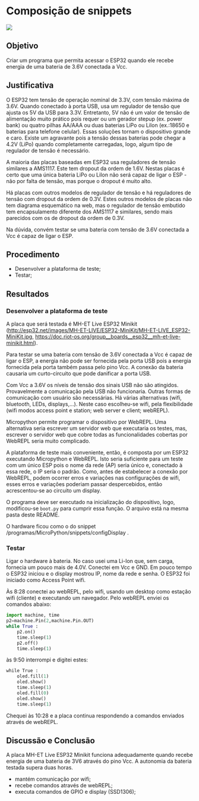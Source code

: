# Composição de snippets

![](teste.gif)

## Objetivo

Criar um programa que permita acessar o ESP32 quando ele recebe energia de uma bateria de 3.6V conectada a Vcc.

## Justificativa

O ESP32 tem tensão de operação nominal de 3.3V, com tensão máxima de 3.6V. Quando conectado à porta USB, usa um regulador de tensão que ajusta os 5V da USB para 3.3V. Entretanto, 5V não é um valor de tensão de alimentação muito prático pois requer ou um gerador stepup (ex. power bank) ou quatro pilhas AA/AAA ou duas baterias LiPo ou LiIon (ex.:18650 e baterias para telefone celular). Essas soluções tornam o dispositivo grande e caro. Existe um agravante pois a tensão dessas baterias pode chegar a 4.2V (LiPo) quando completamente carregadas, logo, algum tipo de regulador de tensão é necessário.

A maioria das placas baseadas em ESP32 usa reguladores de tensão similares a AMS1117. Este tem dropout da ordem de 1.6V. Nestas placas é certo que uma única bateria LiPo ou LiIon não será capaz de ligar o ESP - não por falta de tensão, mas porque o dropout é muito alto.

Há placas com outros modelos de regulador de tensão e há reguladores de tensão com dropout da ordem de 0.3V. Estes outros modelos de placas não tem diagrama esquemático na web, mas o regulador de tensão embutido tem encapsulamento diferente dos AMS1117 e similares, sendo mais parecidos com os de dropout da ordem de 0.3V.

Na dúvida, convém testar se uma bateria com tensão de 3.6V conectada a Vcc é capaz de ligar o ESP. 

## Procedimento

- Desenvolver a plataforma de teste;
- Testar;

## Resultados

### Desenvolver a plataforma de teste

A placa que será testada é MH-ET Live ESP32 Minikit (http://esp32.net/images/MH-ET-LIVE/ESP32-MiniKit/MH-ET-LIVE_ESP32-MiniKit.jpg, https://doc.riot-os.org/group__boards__esp32__mh-et-live-minikit.html).

Para testar se uma bateria com tensão de 3.6V conectada a Vcc é capaz de ligar o ESP, a energia não pode ser fornecida pela porta USB pois a energia fornecida pela porta também passa pelo pino Vcc. A conexão da bateria causaria um curto-circuito que pode danificar a porta USB.

Com Vcc a 3.6V os níveis de tensão dos sinais USB não são atingidos. Provavelmente a comunicação pela USB não funcionaria. Outras formas de comunicação com usuário são necessárias. Há várias alternativas (wifi, bluetooth, LEDs, displays,...). Neste caso escolheu-se wifi, pela flexibilidade (wifi modos access point e station; web server e client; webREPL). 

Micropython permite programar o dispositivo por WebREPL. Uma alternativa seria escrever um servidor web que executaria os testes, mas, escrever o servidor web que cobre todas as funcionalidades cobertas por WebREPL seria muito complicado.

A plataforma de teste mais conveniente, então, é composta por um ESP32 executando Micropython e WebREPL. Isto seria suficiente para um teste com um único ESP pois o nome da rede (AP) seria único e, conectado à essa rede, o IP seria o padrão. Como, antes de estabelecer a conexão por WebREPL, podem ocorrer erros e variações nas configurações de wifi, esses erros e variações poderiam passar despercebidos, então acrescentou-se ao circuito um display.

O programa deve ser executado na inicialização do dispositivo, logo, modificou-se `boot.py` para cumprir essa função. O arquivo está na mesma pasta deste README.

O hardware ficou como o do snippet /programas/MicroPython/snippets/configDisplay .

### Testar

Ligar o hardware à bateria. No caso usei uma Li-Ion que, sem carga, fornecia um pouco mais de 4.0V. Conectei em Vcc e GND. Em pouco tempo o ESP32 iniciou e o display mostrou IP, nome da rede e senha. O ESP32 foi iniciado como Access Point wifi.

Às 8:28 conectei ao webREPL, pelo wifi, usando um desktop como estação wifi (cliente) e executando um navegador. Pelo webREPL enviei os comandos abaixo:

```python
import machine, time
p2=machine.Pin(2,machine.Pin.OUT)
while True :
	p2.on()
	time.sleep(1)
	p2.off()
	time.sleep(1)

```

às 9:50 interrompi e digitei estes:

```python
while True :                                                                                                                                      
    oled.fill(1)                                                                                                                                  
    oled.show()                                                                                                                                   
    time.sleep(1)                                                                                                                                 
    oled.fill(0)                                                                                                                                  
    oled.show()                                                                                                                                   
    time.sleep(1)  

```

Chequei às 10:28 e a placa continua respondendo a comandos enviados através de webREPL.

## Discussão e Conclusão

A placa MH-ET Live ESP32 Minikit funciona adequadamente quando recebe energia de uma bateria de 3V6 através do pino Vcc. A autonomia da bateria testada supera duas horas. 

- mantém comunicação por wifi;
- recebe comandos através de webREPL;
- executa comandos de GPIO e display (SSD1306);

